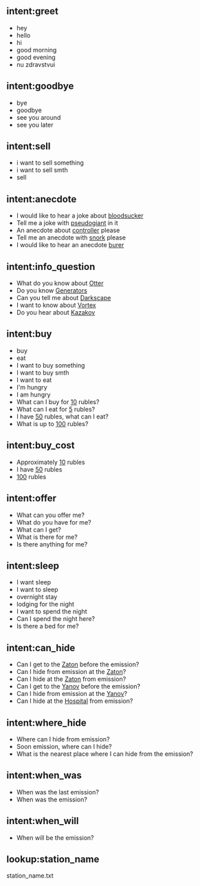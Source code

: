 ## intent:greet
- hey
- hello
- hi
- good morning
- good evening
- nu zdravstvui

## intent:goodbye
- bye
- goodbye
- see you around
- see you later

## intent:sell
- i want to sell something
- i want to sell smth
- sell

## intent:anecdote
- I would like to hear a joke about [bloodsucker](anecdote_theme)
- Tell me a joke with [pseudogiant](anecdote_theme) in it
- An anecdote about [controller](anecdote_theme) please
- Tell me an anecdote with [snork](anecdote_theme)  please
- I would like to hear an anecdote [burer](anecdote_theme)

## intent:info_question
- What do you know about [Otter](info)
- Do you know [Generators](info)
- Can you tell me about [Darkscape](info)
- I want to know about [Vortex](info)
- Do you hear about [Kazakov](info)

## intent:buy
- buy
- eat
- I want to buy something
- I want to buy smth
- I want to eat
- I'm hungry
- I am hungry
- What can I buy for [10](money) rubles?
- What can I eat for [5](money) rubles?
- I have [50](money) rubles, what can I eat?
- What is up to [100](money) rubles?

## intent:buy_cost
- Approximately [10](money) rubles
- I have [50](money) rubles
- [100](money) rubles

## intent:offer
- What can you offer me?
- What do you have for me?
- What can I get?
- What is there for me?
- Is there anything for me?

## intent:sleep
- I want sleep
- I want to sleep
- overnight stay
- lodging for the night
- I want to spend the night
- Can I spend the night here?
- Is there a bed for me?

## intent:can_hide
- Can I get to the [Zaton](station_name) before the emission?
- Can I hide from emission at the [Zaton](station_name)?
- Can I hide at the [Zaton](station_name) from emission?
- Can I get to the [Yanov](station_name) before the emission?
- Can I hide from emission at the [Yanov](station_name)?
- Can I hide at the [Hospital](station_name) from emission?

## intent:where_hide
- Where can I hide from emission?
- Soon emission, where can I hide?
- What is the nearest place where I can hide from the emission?

## intent:when_was
- When was the last emission?
- When was the emission?

## intent:when_will
- When will be the emission?

## lookup:station_name
station_name.txt
